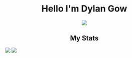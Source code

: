 <h1 align="center">Hello I'm Dylan Gow</h1>

<h4 align="center"></h4>

<p align="center">
  <img align="center" src="https://komarev.com/ghpvc/?username=dedev-systems&color=007cc3">
</p>

<h2 align="center">My Stats</h2>

<img src="https://github-readme-stats.vercel.app/api/top-langs/?username=dedev-sys&show_icons=false&title_color=ffffff&icon_color=007cc3&text_color=ffffff&bg_color=000000&border_radius=0.75rem&layout=compact">

<img src="https://github-readme-stats.vercel.app/api?username=dedev-sys&&show_icons=true&title_color=f1e05a&icon_color=f1e05a&text_color=ffffff&bg_color=000000&border_radius=0.75rem">
